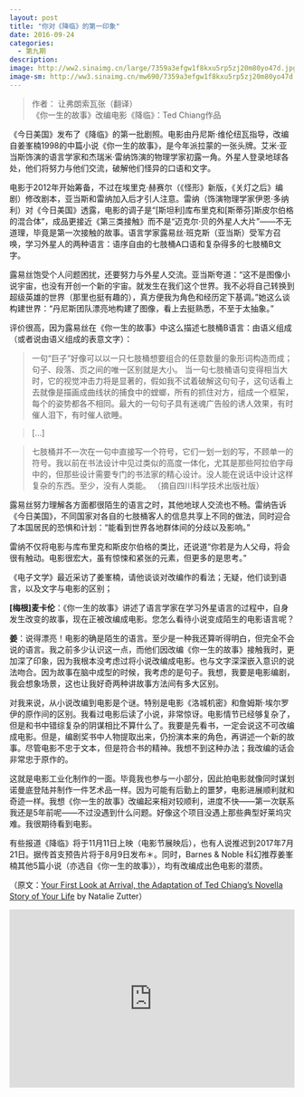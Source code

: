 ```yaml
---
layout: post
title: "你对《降临》的第一印象"
date: 2016-09-24
categories:
  - 第九期
description: 
image: http://ww2.sinaimg.cn/large/7359a3efgw1f8kxu5rp5zj20m80yo47d.jpg
image-sm: http://ww3.sinaimg.cn/mw690/7359a3efgw1f8kxu5rp5zj20m80yo47d.jpg
---
```


> 作者： 让弗朗索瓦张（翻译）<br />
> 《你一生的故事》改编电影《降临》：Ted Chiang作品

《今日美国》发布了《降临》的第一批剧照。电影由丹尼斯·维伦纽瓦指导，改编自姜峯楠1998的中篇小说《你一生的故事》，是今年派拉蒙的一张头牌。艾米·亚当斯饰演的语言学家和杰瑞米·雷纳饰演的物理学家初露一角。外星人登录地球各处，他们将努力与他们交流，破解他们怪异的口语和文字。

电影于2012年开始筹备，不过在埃里克·赫赛尔（《怪形》新版，《关灯之后》编剧）修改剧本，亚当斯和雷纳加入后才引人注意。雷纳（饰演物理学家伊恩·多纳利）对《今日美国》透露，电影的调子是“[斯坦利]库布里克和[斯蒂芬]斯皮尔伯格的混合体”，成品更接近《第三类接触》而不是“迈克尔·贝的外星人大片”——不无道理，毕竟是第一次接触的故事。语言学家露易丝·班克斯（亚当斯）受军方召唤，学习外星人的两种语言：语序自由的七肢桶A口语和复杂得多的七肢桶B文字。

露易丝饱受个人问题困扰，还要努力与外星人交流。亚当斯夸道：“这不是图像小说宇宙，也没有开创一个新的宇宙。就发生在我们这个世界。我不必将自己转换到超级英雄的世界（那里也挺有趣的），真方便我为角色和经历定下基调。”她这么谈构建世界：“丹尼斯团队漂亮地构建了图像，看上去挺熟悉，不至于太抽象。”

评价很高，因为露易丝在《你一生的故事》中这么描述七肢桶B语言：由语义组成（或者说由语义组成的表意文字）：

> 一句“巨子”好像可以以一只七肢桶想要组合的任意数量的象形词构造而成；句子、段落、页之间的唯一区别就是大小。 当一句七肢桶语句变得相当大时，它的视觉冲击力将是显著的，假如我不试着破解这句句子，这句话看上去就像是描画成曲线状的捕食中的螳螂，所有的抓住对方，组成一个框架，每个的姿势都各不相同。最大的一句句子具有迷魂广告般的诱人效果，有时催人泪下，有时催人欲睡。

> […]

> 七肢桶并不一次在一句中直接写一个符号，它们一划一划的写，不顾单一的符号。我以前在书法设计中见过类似的高度一体化，尤其是那些阿拉伯字母中的，但那些设计需要专门的书法家的精心设计。没人能在说话中设计这样复杂的东西。至少，没有人类能。 （摘自四川科学技术出版社版）

露易丝努力理解各方面都很陌生的语言之时，其他地球人交流也不畅。雷纳告诉《今日美国》，不同国家对各自的七肢桶客人的信息共享上不同的做法，同时迎合了本国居民的恐惧和计划：“能看到世界各地群体间的分歧以及影响。”

雷纳不仅将电影与库布里克和斯皮尔伯格的类比，还说道“你若是为人父母，将会很有触动。电影很宏大，虽有惊悚和紧张的元素，但更多的是思考。”

《电子文学》最近采访了姜峯楠，请他谈谈对改编作的看法；无疑，他们谈到语言，以及文字与电影的区别；

**[梅根]麦卡伦**：《你一生的故事》讲述了语言学家在学习外星语言的过程中，自身发生改变的故事，现在正被改编成电影。您怎么看待小说变成陌生的电影语言呢？

**姜**：说得漂亮！电影的确是陌生的语言。至少是一种我还算听得明白，但完全不会说的语言。我之前多少认识这一点，而他们因改编《你一生的故事》接触我时，更加深了印象，因为我根本没考虑过将小说改编成电影。也与文字深深嵌入意识的说法吻合。因为故事在脑中成型的时候，我考虑的是句子。我想，我要是电影编剧，我会想象场景，这也让我好奇两种讲故事方法间有多大区别。

对我来说，从小说改编到电影是个谜。特别是电影《洛城机密》和詹姆斯·埃尔罗伊的原作间的区别。我看过电影后读了小说，非常惊讶。电影情节已经够复杂了，但是和书中错综复杂的阴谋相比不算什么了。我要是先看书，一定会说这不可改编成电影。但是，编剧奖书中人物提取出来，仍扮演本来的角色，再讲述一个新的故事。尽管电影不忠于文本，但是符合书的精神。我想不到这种办法；我改编的话会非常忠于原作的。

这就是电影工业化制作的一面。毕竟我也参与一小部分，因此拍电影就像同时谋划诺曼底登陆并制作一件艺术品一样。因为可能有后勤上的噩梦，电影进展顺利就和奇迹一样。我想《你一生的故事》改编起来相对较顺利，进度不快——第一次联系我还是5年前呢——不过没遇到什么问题。好像这个项目没遇上那些典型好莱坞灾难。我很期待看到电影。

有些报道《降临》将于11月11日上映（电影节展映后），也有人说推迟到2017年7月21日。据传首支预告片将于8月9日发布＊。同时，Barnes & Noble 科幻推荐姜峯楠其他5篇小说（亦选自《你一生的故事》），均有改编成出色电影的潜质。

（原文：[Your First Look at Arrival, the Adaptation of Ted Chiang’s Novella Story of Your Life](http://www.tor.com/2016/08/08/first-look-arrival-amy-adams-jeremy-renner-ted-chiang/) by Natalie Zutter）

<iframe width="100%" height="315" src="https://www.youtube.com/embed/aeNbaUJ_mvE" frameborder="0" allowfullscreen></iframe>
